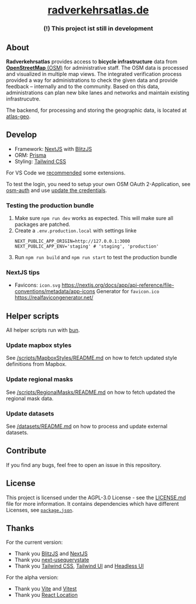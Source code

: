 <div align="center">
  <!-- <img src="src/images/" height="80" /> -->
  <h1 align="center"><a href="https://radverkehrsatlas.de/">radverkehrsatlas.de</a></h1>
  <h3><strong>(!)</strong> This project ist still in development</h3>
</div>

## About

**Radverkehrsatlas** provides access to **bicycle infrastructure** data from [**OpenStreetMap** (OSM)](https://www.openstreetmap.org) for administrative staff. The OSM data is processed and visualized in multiple map views. The integrated verification process provided a way for administrations to check the given data and provide feedback – internally and to the community. Based on this data, administrations can plan new bike lanes and networks and maintain existing infrastrucutre.

The backend, for processing and storing the geographic data, is located at [atlas-geo](https://github.com/FixMyBerlin/atlas-geo).

## Develop

* Framework: [NextJS](https://nextjs.org/) with [BlitzJS](https://blitzjs.com/)
* ORM: [Prisma](https://blitzjs.com/docs/cli-prisma)
* Styling: [Tailwind CSS](https://tailwindcss.com/)

For VS Code we [recommended](.vscode/extensions.json) some extensions.

To test the login, you need to setup your own OSM OAuth 2-Application, see [osm-auth](https://github.com/osmlab/osm-auth#registering-an-application) and use [update the credentials](/.env.example).

### Testing the production bundle

1. Make sure `npm run dev` works as expected. This will make sure all packages are patched.
2. Create a `.env.production.local` with settings linke
    ```
    NEXT_PUBLIC_APP_ORIGIN=http://127.0.0.1:3000
    NEXT_PUBLIC_APP_ENV='staging' # 'staging', 'production'
    ```
3. Run `npm run build` and `npm run start` to test the production bundle

### NextJS tips

- Favicons:
  `icon.svg` https://nextjs.org/docs/app/api-reference/file-conventions/metadata/app-icons
  Generator for `favicon.ico` https://realfavicongenerator.net/

## Helper scripts

All helper scripts run with [bun](https://bun.sh/).

### Update mapbox styles

See [/scripts/MapboxStyles/README.md](./scripts/MapboxStyles/README.md) on how to fetch updated style definitions from Mapbox.

### Update regional masks

See [/scripts/RegionalMasks/README.md](./scripts/RegionalMasks/README.md) on how to fetch updated the regional mask data.

### Update datasets

See [/datasets/README.md](./datasets/README.md) on how to process and update external datasets.

## Contribute

If you find any bugs, feel free to open an issue in this repository.

## License

This project is licensed under the AGPL-3.0 License - see the [LICENSE.md](LICENSE.md) file for more information.
It contains dependencies which have different Licenses, see [`package.json`](./package.json).

## Thanks

For the current version:

- Thank you [BlitzJS](https://blitzjs.com/) and [NextJS](https://nextjs.org/)
- Thank you [next-usequerystate](https://github.com/47ng/next-usequerystate/)
- Thank you [Tailwind CSS](https://tailwindcss.com/), [Tailwind UI](https://tailwindui.com/) and [Headless UI](https://headlessui.com/)

For the alpha version:

- Thank you [Vite](https://vitejs.dev/) and [Vitest](https://vitest.dev/)
- Thank you [React Location](https://github.com/TanStack/router)
